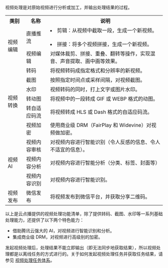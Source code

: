 视频处理是对原始视频进行分析或加工，并输出处理结果的过程。

<table>
<tr>
 <th width="0px">类别</td>
<th width="0px" >名称</td>
<th width="0px"  >说明</td>
</tr>

<tr>
<td rowspan='2' >视频编辑</td>
<td  >直播推流</td>
<td ><li>剪辑：从视频中截取一段，生成一个新视频。</li><br><li>拼接：将多个视频拼接，生成一个新视频。</li></td>
</tr>

<tr>
<td>视频编辑</td>
<td >对媒体裁剪、拼接、重叠、翻转等操作，实现混音、声音提取、画中画等效果。</td>
</tr>

<tr>
<td rowspan='6' >视频转换</td>
<td  >转码</td>
<td >将视频转码成指定格式和分辨率的新视频。</td>
</tr>

<tr>
<td>截图</td>
<td >按照指定时间点或采样间隔，对视频截图。</td>
</tr>

<tr>
<td>水印</td>
<td >视频转码的同时，打上文字或图片水印。</td>
</tr>

<tr>
<td>转动图</td>
<td >将视频中的一段转成 GIF 或 WEBP 格式的动图。</td>
</tr>

<tr>
<td>转自适应码流</td>
<td >将视频转成 HLS 或 Dash 格式的自适应码流。</td>
</tr>

<tr>
<td>视频加密</td>
<td >使用商业级 DRM（FairPlay 和 Widevine）对视频做加密。</td>
</tr>

<tr>
<td rowspan='3' >视频 AI</td>
<td  >视频内容审核</td>
<td >对视频内容进行智能识别（令人反感的信息、令人不适宜的信息）。</td>
</tr>

<tr>
<td>视频内容分析</td>
<td >对视频内容进行智能分析（分类、标签、封面等）</td>
</tr>

<tr>
<td>视频内容识别</td>
<td >对视频内容进行智能识别。</td>
</tr>

<td rowspan='2' >视频发布</td>
<td  >微信发布</td>
<td >将视频发布到微信平台，并获取分享二维码。</td>
</tr>


</table>

以上是云点播提供的视频处理功能清单，除了提供转码、截图、水印等一系列基础处理能力，还提供了以下两个特色能力：
- 借助腾讯云强大的 AI，对视频进行智能识别和分析。
- 集成商业级 DRM，对视频进行高级别的加密。

发起视频处理后，处理结果不能立即输出（即无法同步地获取结果），所以视频处理都是以离线任务的方式进行的。关于如何发起视频处理任务并获取任务结果，请参见 [视频处理任务体系](https://cloud.tencent.com/document/product/266/33475)。




